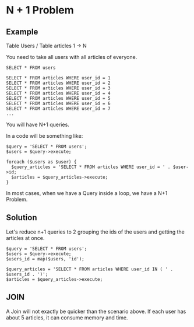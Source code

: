 # N + 1 Problem

## Example
Table Users / Table articles
1 -> N

You need to take all users with all articles of everyone.

```
SELECT * FROM users 

SELECT * FROM articles WHERE user_id = 1
SELECT * FROM articles WHERE user_id = 2
SELECT * FROM articles WHERE user_id = 3
SELECT * FROM articles WHERE user_id = 4
SELECT * FROM articles WHERE user_id = 5
SELECT * FROM articles WHERE user_id = 6
SELECT * FROM articles WHERE user_id = 7
...

```
You will have N+1 queries.

In a code will be something like:
```
$query = 'SELECT * FROM users';
$users = $query->execute;

foreach ($users as $user) {
  $query_articles = 'SELECT * FROM articles WHERE user_id = ' . $user->id;
  $articles = $query_articles->execute;
}
```

In most cases, when we have a Query inside a loop, we have a N+1 Problem.

## Solution
Let's reduce n+1 queries to 2 grouping the ids of the users and getting the articles at once.


```
$query = 'SELECT * FROM users';
$users = $query->execute;
$users_id = map($users, 'id');

$query_articles = 'SELECT * FROM articles WHERE user_id IN ( ' . $users_id . ')';
$articles = $query_articles->execute;
```

## JOIN

A Join will not exactly be quicker than the scenario above.
If each user has about 5 articles, it can consume memory and time.
